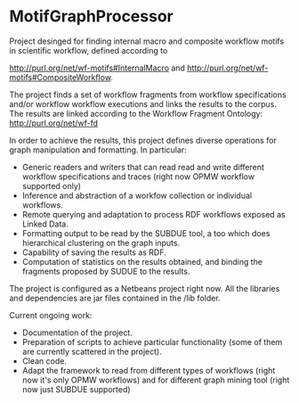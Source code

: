 MotifGraphProcessor
===================

Project desinged for finding internal macro and composite workflow motifs in scientific workflow, defined according to 

 http://purl.org/net/wf-motifs#InternalMacro and http://purl.org/net/wf-motifs#CompositeWorkflow.
 
The project finds a set of workflow fragments from workflow specifications and/or workflow workflow executions and links 
the results to the corpus. The results are linked according to the Workflow Fragment Ontology: http://purl.org/net/wf-fd

In order to achieve the results, this project defines diverse operations for graph manipulation and formatting. In particular:

* Generic readers and writers that can read read and write different workflow specifications and traces (right now OPMW workflow supported only)
* Inference and abstraction of a workfow collection or individual workflows.
* Remote querying and adaptation to process RDF workflows exposed as Linked Data.
* Formatting output to be read by the SUBDUE tool, a too which does hierarchical clustering on the graph inputs.
* Capability of saving the results as RDF.
* Computation of statistics on the results obtained, and binding the fragments proposed by SUDUE to the results.

The project is configured as a Netbeans project right now. All the libraries and dependencies are jar files contained in the /lib folder.

Current ongoing work:

* Documentation of the project.
* Preparation of scripts to achieve particular functionality (some of them are currently scattered in the project).
* Clean code.
* Adapt the framework to read from different types of workflows (right now it's only OPMW workflows) and for different graph mining tool (right now just SUBDUE supported) 
